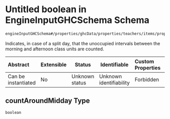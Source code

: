# Untitled boolean in EngineInputGHCSchema Schema

```txt
engineInputGHCSchema#/properties/ghcData/properties/teachers/items/properties/settings/items/properties/daylyStay/properties/countAroundMidday
```

Indicates, in case of a split day, that the unoccupied intervals between the morning and afternoon class units are counted.


| Abstract            | Extensible | Status         | Identifiable            | Custom Properties | Additional Properties | Access Restrictions | Defined In                                                         |
| :------------------ | ---------- | -------------- | ----------------------- | :---------------- | --------------------- | ------------------- | ------------------------------------------------------------------ |
| Can be instantiated | No         | Unknown status | Unknown identifiability | Forbidden         | Allowed               | none                | [ghc.schema.json\*](../out/ghc.schema.json "open original schema") |

## countAroundMidday Type

`boolean`

